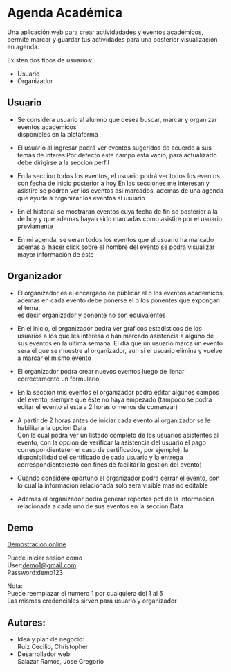 # Agenda Académica

Una aplicación web para crear actividadades y eventos académicos, permite marcar y guardar tus actividades
para una posterior visualización en agenda.

Existen dos tipos de usuarios:  
* Usuario  
* Organizador

## Usuario
* Se considera usuario al alumno que desea buscar, marcar y organizar eventos academicos  
disponibles en la plataforma

* El usuario al ingresar podrá ver eventos sugeridos de acuerdo a sus temas de interes
Por defecto este campo esta vacio, para actualizarlo debe dirigirse a la seccion perfil

* En la seccion todos los eventos, el usuario podrá ver todos los eventos con fecha de inicio posterior a hoy
En las secciones me interesan y asistire se podran ver los eventos asi marcados, ademas de una agenda que ayude a organizar
los eventos al usuario

* En el historial se mostraran eventos cuya fecha de fin se posterior a la de hoy y que ademas
hayan sido marcadas como asistire por el usuario previamente

* En mi agenda, se veran todos los eventos que el usuario ha marcado ademas al hacer click sobre
el nombre del evento se podra visualizar mayor información de éste

## Organizador
* El organizador es el encargado de publicar el o los eventos academicos,  
ademas en cada evento debe ponerse el o los ponentes que expongan el tema,  
es decir organizador y ponente no son equivalentes

* En el inicio, el organizador podra ver graficos estadisticos de los usuarios a los que les interesa o han marcado asistencia a alguno de
sus eventos en la ultima semana. El dia que un usuario marca un evento sera el que se muestre al organizador, aun si el usuario elimina
y vuelve a marcar el mismo evento

* El organizador podra crear nuevos eventos luego de llenar correctamente un formulario

* En la seccion mis eventos el organizador podra editar algunos campos del evento, siempre que éste no haya empezado 
(tampoco se podra editar el evento si esta a 2 horas o menos de comenzar)

* A partir de 2 horas antes de iniciar cada evento al organizador se le habilitara la opcion Data  
Con la cual podra ver un listado completo de los usuarios asistentes al evento, con la opcion de
verificar la asistencia del usuario el pago correspondiente(en el caso de certificados, por ejemplo), la disponibilidad
del certificado de cada usuario y la entrega correspondiente(esto con fines de facilitar la gestion del evento)

* Cuando considere oportuno el organizador podra cerrar el evento, con lo cual la informacion relacionada solo sera visible 
mas no editable

* Ademas el organizador podra generar reportes pdf de la informacion relacionada a cada uno de sus eventos en la seccion Data

## Demo
[Demostracion online](http://www.testingapp.me)



Puede iniciar sesion como  
User:demo1@gmail.com  
Password:demo123  

Nota:  
Puede reemplazar el numero 1 por cualquiera del 1 al 5  
Las mismas credenciales sirven para usuario y organizador

## Autores:
* Idea y plan de negocio:    
Ruiz Cecilio, Christopher  
* Desarrollador web:  
Salazar Ramos, Jose Gregorio  

